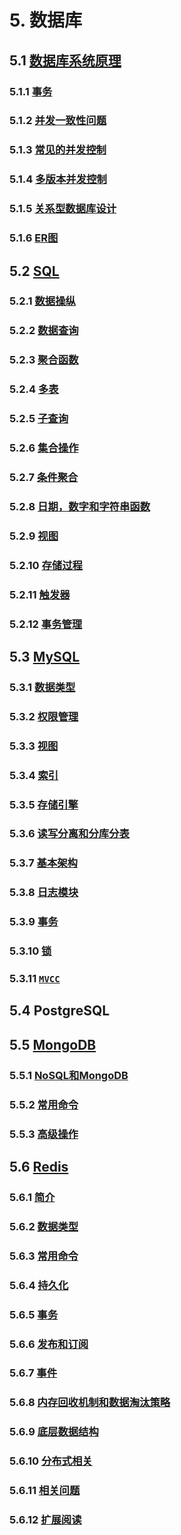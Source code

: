 # 5. 数据库

## 5.1 [数据库系统原理](数据库系统原理.md)

### 5.1.1 [事务](数据库系统原理.md#511-事务)

### 5.1.2 [并发一致性问题](数据库系统原理.md#512-并发一致性问题)

### 5.1.3 [常见的并发控制](数据库系统原理.md#513-常见的并发控制)

### 5.1.4 [多版本并发控制](数据库系统原理.md#514-多版本并发控制)

### 5.1.5 [关系型数据库设计](数据库系统原理.md#515-关系型数据库设计)

### 5.1.6 [ER图](数据库系统原理.md#516-ER图)

## 5.2 [SQL](SQL.md)

### 5.2.1 [数据操纵](SQL.md#521-数据操纵)

### 5.2.2 [数据查询](SQL.md#522-数据查询)

### 5.2.3 [聚合函数](SQL.md#523-聚合函数)

### 5.2.4 [多表](SQL.md#524-多表)

### 5.2.5 [子查询](SQL.md#525-子查询)

### 5.2.6 [集合操作](SQL.md#526-集合操作)

### 5.2.7 [条件聚合](SQL.md#527-条件聚合)

### 5.2.8 [日期，数字和字符串函数](SQL.md#528-日期数字和字符串函数)

### 5.2.9 [视图](SQL.md#529-视图)

### 5.2.10 [存储过程](SQL.md#5210-存储过程)

### 5.2.11 [触发器](SQL.md#5211-触发器)

### 5.2.12 [事务管理](SQL.md#5212-事务管理)

## 5.3 [MySQL](MySQL.md)

### 5.3.1 [数据类型](MySQL.md#531-数据类型)

### 5.3.2 [权限管理](MySQL.md#532-权限管理)

### 5.3.3 [视图](MySQL.md#533-视图)

### 5.3.4 [索引](MySQL.md#534-索引)

### 5.3.5 [存储引擎](MySQL.md#535-存储引擎)

### 5.3.6 [读写分离和分库分表](MySQL.md#536-读写分离和分库分表)

### 5.3.7 [基本架构](MySQL.md#537-基本架构)

### 5.3.8 [日志模块](MySQL.md#538-日志模块)

### 5.3.9 [事务](MySQL.md#539-事务)

### 5.3.10 [锁](MySQL.md#5310-锁)

### 5.3.11 [`MVCC`](MySQL.md#5311-mvcc)

## 5.4 PostgreSQL

## 5.5 [MongoDB](MongoDB.md)

### 5.5.1 [NoSQL和MongoDB](MongoDB.md#551-NoSQL和MongoDB)

### 5.5.2 [常用命令](MongoDB.md#552-常用命令)

### 5.5.3 [高级操作](MongoDB.md#553-高级操作)

## 5.6 [Redis](Redis.md)

### 5.6.1 [简介](Redis.md#561-简介)

### 5.6.2 [数据类型](Redis.md#562-数据类型)

### 5.6.3 [常用命令](Redis.md#563-常用命令)

### 5.6.4 [持久化](Redis.md#564-持久化)

### 5.6.5 [事务](Redis.md#565-事务)

### 5.6.6 [发布和订阅](Redis.md#566-发布和订阅)

### 5.6.7 [事件](Redis.md#567-事件)

### 5.6.8 [内存回收机制和数据淘汰策略](Redis.md#568-内存回收机制和数据淘汰策略)

### 5.6.9 [底层数据结构](Redis.md#569-底层数据结构)

### 5.6.10 [分布式相关](Redis.md#5610-分布式相关)

### 5.6.11 [相关问题](Redis.md#5611-相关问题)

### 5.6.12 [扩展阅读](Redis.md#5612-扩展阅读)
